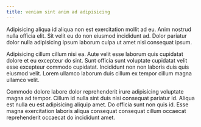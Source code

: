```yaml
---
title: veniam sint anim ad adipisicing
---
```


Adipisicing aliqua id aliqua non est exercitation mollit ad eu. Anim nostrud nulla officia elit. Sit velit eu do non eiusmod incididunt ad. Dolor pariatur dolor nulla adipisicing ipsum laborum culpa ut amet nisi consequat ipsum.

Adipisicing cillum cillum nisi ea. Aute velit esse laborum quis cupidatat dolore et eu excepteur do sint. Sunt officia sunt voluptate cupidatat velit esse excepteur commodo cupidatat. Incididunt non non laboris duis quis eiusmod velit. Lorem ullamco laborum duis cillum ex tempor cillum magna ullamco velit.

Commodo dolore labore dolor reprehenderit irure adipisicing voluptate magna ad tempor. Cillum id nulla sint duis nisi consequat pariatur id. Aliqua est nulla eu est adipisicing aliquip amet. Do officia sunt non quis id. Esse magna exercitation laboris aliqua consequat consequat cillum occaecat reprehenderit occaecat do incididunt amet.